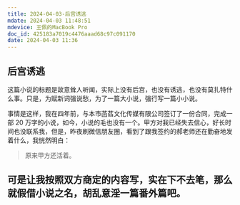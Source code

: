 ```yaml
---
title: 2024-04-03-后宫诱逃
mdate: 2024-04-03 11:48:51
mdevice: 王佩的MacBook Pro
doc_id: 425183a7019c4476aaad68c97c091170
date: 2024-04-03 11:36
---
```


## 后宫诱逃

这篇小说的标题是故意耸人听闻，实际上没有后宫，也没有诱逃，也没有莫扎特什么事。只是，为赋新词强说愁，为了一篇大小说，强行写一篇小小说。

事情是这样，我在四年前，与本市菡萏文化传媒有限公司签订了一份合同，完成一部 20 万字的小说，如今，小说的毛也没有一个。甲方对我已经失去信心，好长时间也没联系我，但是，昨夜刷微信朋友圈，看到了跟我签约的郝老师还在勤奋地发着什么，我恍然明白：

>  原来甲方还活着。

可是让我按照双方商定的内容写，实在下不去笔，那么就假借小说之名，胡乱意淫一篇番外篇吧。
---
